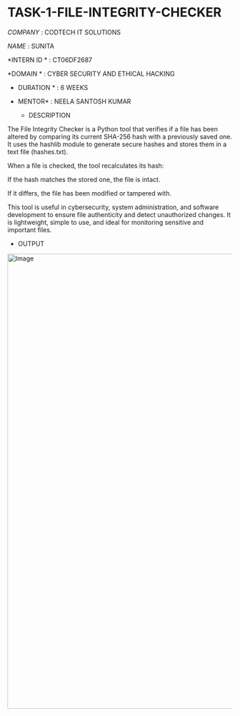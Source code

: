 # TASK-1-FILE-INTEGRITY-CHECKER

*COMPANY*  :   CODTECH IT SOLUTIONS

*NAME* :   SUNITA

*INTERN ID * :  CT06DF2687

*DOMAIN *  :  CYBER SECURITY AND ETHICAL HACKING

* DURATION *  : 6 WEEKS

* MENTOR* :   NEELA SANTOSH KUMAR

  * DESCRIPTION

The File Integrity Checker is a Python tool that verifies if a file has been altered by comparing its current SHA-256 hash with a previously saved one. It uses the hashlib module to generate secure hashes and stores them in a text file (hashes.txt).

When a file is checked, the tool recalculates its hash:

If the hash matches the stored one, the file is intact.

If it differs, the file has been modified or tampered with.


This tool is useful in cybersecurity, system administration, and software development to ensure file authenticity and detect unauthorized changes. It is lightweight, simple to use, and ideal for monitoring sensitive and important files.

* OUTPUT

<img width="1920" height="1020" alt="Image" src="https://github.com/user-attachments/assets/0d9b03fc-a0c3-4395-bc6b-4fe61ccbfc92" />


 
